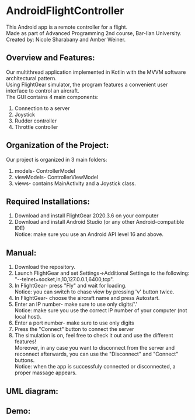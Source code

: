 # AndroidFlightController
This Android app is a remote controller for a flight.  
Made as part of Advanced Programming 2nd course, Bar-Ilan University.  
Created by: Nicole Sharabany and Amber Weiner.

## Overview and Features:
Our multithread application implemented in Kotlin with the MVVM software architectural pattern.  
Using FlightGear simulator, the program features a convenient user interface to control an aircraft.  
The GUI contains 4 main components: 
1. Connection to a server
2. Joystick
3. Rudder controller
4. Throttle controller

## Organization of the Project:
Our project is organized in 3 main folders:
1. models- ControllerModel
2. viewModels- ControllerViewModel
3. views- contains MainActivity and a Joystick class.

## Required Installations:
1. Download and install FlightGear 2020.3.6 on your computer
2. Download and install Android Studio (or any other Android-compatible IDE)  
Notice: make sure you use an Android API level 16 and above.

## Manual:
1. Download the repository.  
2. Launch FlightGear and set Settings->Additional Settings to the following: "--telnet=socket,in,10,127.0.0.1,6400,tcp".  
3. In FlightGear- press "Fly" and wait for loading.  
Notice: you can switch to chase view by pressing 'v' button twice.  
4. In FlightGear- choose the aircraft name and press Autostart.  
5. Enter an IP number- make sure to use only digits/'.'  
Notice: make sure you use the correct IP number of your computer (not local host). 
6. Enter a port number- make sure to use only digits
7. Press the "Connect" button to connect the server
8. The simulation is on, feel free to check it out and use the different features!  
Moreover, in any case you want to disconnect from the server and reconnect afterwards, you can use the "Disconnect" and "Connect" buttons.  
Notice: when the app is successfuly connected or disconnected, a proper massage appears.

## UML diagram:

## Demo:

